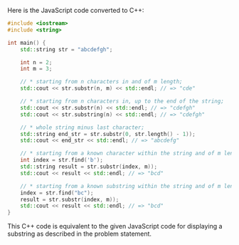 Here is the JavaScript code converted to C++:

```cpp
#include <iostream>
#include <string>

int main() {
    std::string str = "abcdefgh";

    int n = 2;
    int m = 3;

    // * starting from n characters in and of m length;
    std::cout << str.substr(n, m) << std::endl; // => "cde"

    // * starting from n characters in, up to the end of the string;
    std::cout << str.substr(n) << std::endl; // => "cdefgh"
    std::cout << str.substring(n) << std::endl; // => "cdefgh"

    // * whole string minus last character;
    std::string end_str = str.substr(0, str.length() - 1));
    std::cout << end_str << std::endl; // => "abcdefg"

    // * starting from a known character within the string and of m length;
    int index = str.find('b');
    std::string result = str.substr(index, m));
    std::cout << result << std::endl; // => "bcd"

    // * starting from a known substring within the string and of m length.
    index = str.find("bc");
    result = str.substr(index, m));
    std::cout << result << std::endl; // => "bcd"
}
```

This C++ code is equivalent to the given JavaScript code for displaying a substring as described in the problem statement.

